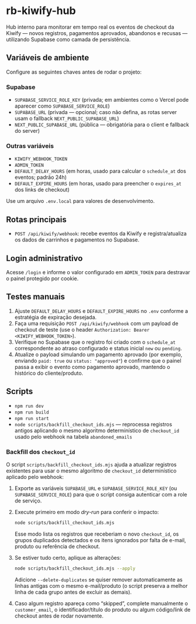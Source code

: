# rb-kiwify-hub

Hub interno para monitorar em tempo real os eventos de checkout da Kiwify — novos registros, pagamentos aprovados, abandonos e recusas — utilizando Supabase como camada de persistência.

## Variáveis de ambiente
Configure as seguintes chaves antes de rodar o projeto:

### Supabase
- `SUPABASE_SERVICE_ROLE_KEY` (privada; em ambientes como o Vercel pode aparecer como `SUPABASE_SERVICE_ROLE`)
- `SUPABASE_URL` (privada — opcional; caso não defina, as rotas server usam o fallback `NEXT_PUBLIC_SUPABASE_URL`)
- `NEXT_PUBLIC_SUPABASE_URL` (pública — obrigatória para o client e fallback do server)

### Outras variáveis
- `KIWIFY_WEBHOOK_TOKEN`
- `ADMIN_TOKEN`
- `DEFAULT_DELAY_HOURS` (em horas, usado para calcular o `schedule_at` dos eventos; padrão 24h)
- `DEFAULT_EXPIRE_HOURS` (em horas, usado para preencher o `expires_at` dos links de checkout)

Use um arquivo `.env.local` para valores de desenvolvimento.

## Rotas principais
- `POST /api/kiwify/webhook`: recebe eventos da Kiwify e registra/atualiza os dados de carrinhos e pagamentos no Supabase.

## Login administrativo
Acesse `/login` e informe o valor configurado em `ADMIN_TOKEN` para destravar o painel protegido por cookie.

## Testes manuais
1. Ajuste `DEFAULT_DELAY_HOURS` e `DEFAULT_EXPIRE_HOURS` no `.env` conforme a estratégia de expiração desejada.
2. Faça uma requisição `POST /api/kiwify/webhook` com um payload de checkout de teste (use o header `Authorization: Bearer <KIWIFY_WEBHOOK_TOKEN>`).
3. Verifique no Supabase que o registro foi criado com o `schedule_at` correspondente ao atraso configurado e status inicial `new` ou `pending`.
4. Atualize o payload simulando um pagamento aprovado (por exemplo, enviando `paid: true` ou `status: "approved"`) e confirme que o painel passa a exibir o evento como pagamento aprovado, mantendo o histórico do cliente/produto.

## Scripts
- `npm run dev`
- `npm run build`
- `npm run start`
- `node scripts/backfill_checkout_ids.mjs` — reprocessa registros antigos aplicando o mesmo algoritmo determinístico de `checkout_id` usado pelo webhook na tabela `abandoned_emails`

### Backfill dos `checkout_id`

O script `scripts/backfill_checkout_ids.mjs` ajuda a atualizar registros existentes para usar o mesmo algoritmo de `checkout_id` determinístico aplicado pelo webhook:

1. Exporte as variáveis `SUPABASE_URL` e `SUPABASE_SERVICE_ROLE_KEY` (ou `SUPABASE_SERVICE_ROLE`) para que o script consiga autenticar com a role de serviço.
2. Execute primeiro em modo _dry-run_ para conferir o impacto:

   ```bash
   node scripts/backfill_checkout_ids.mjs
   ```

   Esse modo lista os registros que receberiam o novo `checkout_id`, os grupos duplicados detectados e os itens ignorados por falta de e-mail, produto ou referência de checkout.

3. Se estiver tudo certo, aplique as alterações:

   ```bash
   node scripts/backfill_checkout_ids.mjs --apply
   ```

   Adicione `--delete-duplicates` se quiser remover automaticamente as linhas antigas com o mesmo e-mail/produto (o script preserva a melhor linha de cada grupo antes de excluir as demais).

4. Caso algum registro apareça como “skipped”, complete manualmente o `customer_email`, o identificador/título do produto ou algum código/link de checkout antes de rodar novamente.
